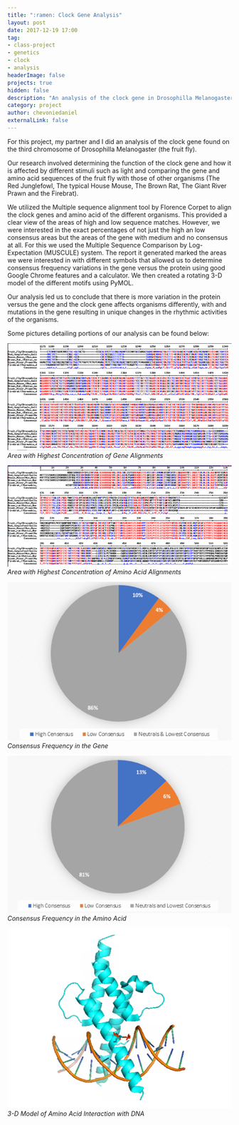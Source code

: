 ```yaml
---
title: ":ramen: Clock Gene Analysis"
layout: post
date: 2017-12-19 17:00
tag:
- class-project
- genetics
- clock
- analysis
headerImage: false
projects: true
hidden: false
description: "An analysis of the clock gene in Drosophilla Melanogaster (fruit fly) and a comparison with the clock genes found in other organisms."
category: project
author: chevoniedaniel
externalLink: false
---
```


For this project, my partner and I did an analysis of the clock gene found on the third chromosome of Drosophilla Melanogaster (the fruit fly).

Our research involved determining the function of the clock gene and how it is affected by different stimuli such as light and comparing the gene and amino acid sequences of the fruit fly with those of other organisms (The Red Junglefowl, The typical House Mouse, The Brown Rat, The Giant River Prawn and the Firebrat). 

We utilized the Multiple sequence alignment tool by Florence Corpet to align the clock genes and amino acid of the different organisms. This provided a clear view of the areas of high and low sequence matches. However, we were interested in the exact percentages of not just the high an low consensus areas but the areas of the gene with medium and no consensus at all. For this we used the Multiple Sequence Comparison by Log-Expectation (MUSCULE) system. The report it generated marked the areas we were interested in with different symbols that allowed us to determine consensus frequency variations in the gene versus the protein using good Google Chrome features and a calculator. We then created a rotating 3-D model of the different motifs using PyMOL.

Our analysis led us to conclude that there is more variation in the protein versus the gene and the clock gene affects organisms differently, with and mutations in the gene resulting in unique changes in the rhythmic activities of the organisms.

Some pictures detailing portions of our analysis can be found below:

![Area with Highest Concentration of Gene Alignments](/assets/images/clock_gene_analysis/gene_alignment.PNG)
*Area with Highest Concentration of Gene Alignments*

![Area with Highest Concentration of Amino Acid Alignments](/assets/images/clock_gene_analysis/protein_alignment.PNG)
*Area with Highest Concentration of Amino Acid Alignments*

![Consensus Frequency in the Gene](/assets/images/clock_gene_analysis/Concensus_Frequency_Gene.PNG)
*Consensus Frequency in the Gene*

![Consensus Frequency in the Amino Acid](/assets/images/clock_gene_analysis/Concensus_Frequency_Protein.PNG)
*Consensus Frequency in the Amino Acid*

![3-D Model of Amino Acid Interaction with DNA](/assets/images/clock_gene_analysis/protein_model.PNG)
*3-D Model of Amino Acid Interaction with DNA*